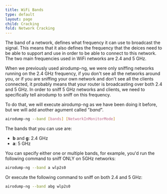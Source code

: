 ```yaml
---
title: WiFi Bands
type: default
layout: page
child: Cracking
fold: Network Cracking
---
```


The band of a network, defines what frequency it can use to broadcast the
signal. This means that it also defines the frequency that the deices need to be
able to support and use in order to be able to connect to this network. The two
main frequencies used in WiFi networks are 2.4 and 5 GHz.

When we previously used airodump-ng, we were only sniffing networks running on
the 2.4 GHz frequency, if you don't see all the networks around you, or if you
are sniffing your own network and don't see all the clients connected, it
probably means that your router is broadcasting over both 2.4 and 5 GHz. In
order to sniff 5 GHz networks and clients, we need to specifically tell airodump
to sniff on this frequency.

To do that, we will execute airodump-ng as we have been doing it before, but we
will add another agument called "_band_".

```bash
airodump-ng --band [bands] [NetworkInMonitorMode]
```

The bands that you can use are:

* **b** and **g**: 2.4 GHz
* **a**: 5 GHz

You can specify either one or multiple bands, for example, you'd run the
following command to sniff ONLY on 5GHz networks:

```bash
airodump-ng --band a wlp2s0
```

Or execute the following command to sniff on both 2.4 and 5 GHz:

```bash
airodump-ng --band abg wlp2s0
```
